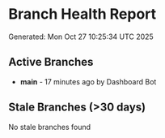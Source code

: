 # Branch Health Report
Generated: Mon Oct 27 10:25:34 UTC 2025

## Active Branches
- **main** - 17 minutes ago by Dashboard Bot

## Stale Branches (>30 days)
No stale branches found

